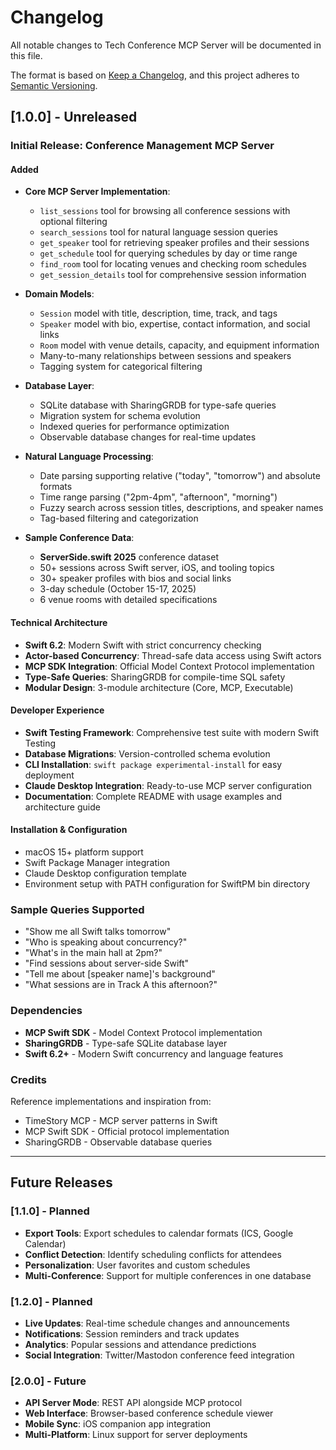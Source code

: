 # Changelog

All notable changes to Tech Conference MCP Server will be documented in this file.

The format is based on [Keep a Changelog](https://keepachangelog.com/en/1.0.0/),
and this project adheres to [Semantic Versioning](https://semver.org/spec/v2.0.0.html).

## [1.0.0] - Unreleased

### Initial Release: Conference Management MCP Server

#### Added
- **Core MCP Server Implementation**:
  - `list_sessions` tool for browsing all conference sessions with optional filtering
  - `search_sessions` tool for natural language session queries
  - `get_speaker` tool for retrieving speaker profiles and their sessions
  - `get_schedule` tool for querying schedules by day or time range
  - `find_room` tool for locating venues and checking room schedules
  - `get_session_details` tool for comprehensive session information
  
- **Domain Models**:
  - `Session` model with title, description, time, track, and tags
  - `Speaker` model with bio, expertise, contact information, and social links
  - `Room` model with venue details, capacity, and equipment information
  - Many-to-many relationships between sessions and speakers
  - Tagging system for categorical filtering
  
- **Database Layer**:
  - SQLite database with SharingGRDB for type-safe queries
  - Migration system for schema evolution
  - Indexed queries for performance optimization
  - Observable database changes for real-time updates
  
- **Natural Language Processing**:
  - Date parsing supporting relative ("today", "tomorrow") and absolute formats
  - Time range parsing ("2pm-4pm", "afternoon", "morning")
  - Fuzzy search across session titles, descriptions, and speaker names
  - Tag-based filtering and categorization
  
- **Sample Conference Data**:
  - **ServerSide.swift 2025** conference dataset
  - 50+ sessions across Swift server, iOS, and tooling topics
  - 30+ speaker profiles with bios and social links
  - 3-day schedule (October 15-17, 2025)
  - 6 venue rooms with detailed specifications
  
#### Technical Architecture
- **Swift 6.2**: Modern Swift with strict concurrency checking
- **Actor-based Concurrency**: Thread-safe data access using Swift actors
- **MCP SDK Integration**: Official Model Context Protocol implementation
- **Type-Safe Queries**: SharingGRDB for compile-time SQL safety
- **Modular Design**: 3-module architecture (Core, MCP, Executable)

#### Developer Experience
- **Swift Testing Framework**: Comprehensive test suite with modern Swift Testing
- **Database Migrations**: Version-controlled schema evolution
- **CLI Installation**: `swift package experimental-install` for easy deployment
- **Claude Desktop Integration**: Ready-to-use MCP server configuration
- **Documentation**: Complete README with usage examples and architecture guide

#### Installation & Configuration
- macOS 15+ platform support
- Swift Package Manager integration
- Claude Desktop configuration template
- Environment setup with PATH configuration for SwiftPM bin directory

### Sample Queries Supported
- "Show me all Swift talks tomorrow"
- "Who is speaking about concurrency?"
- "What's in the main hall at 2pm?"
- "Find sessions about server-side Swift"
- "Tell me about [speaker name]'s background"
- "What sessions are in Track A this afternoon?"

### Dependencies
- **MCP Swift SDK** - Model Context Protocol implementation
- **SharingGRDB** - Type-safe SQLite database layer
- **Swift 6.2+** - Modern Swift concurrency and language features

### Credits
Reference implementations and inspiration from:
- TimeStory MCP - MCP server patterns in Swift
- MCP Swift SDK - Official protocol implementation
- SharingGRDB - Observable database queries

---

## Future Releases

### [1.1.0] - Planned
- **Export Tools**: Export schedules to calendar formats (ICS, Google Calendar)
- **Conflict Detection**: Identify scheduling conflicts for attendees
- **Personalization**: User favorites and custom schedules
- **Multi-Conference**: Support for multiple conferences in one database

### [1.2.0] - Planned  
- **Live Updates**: Real-time schedule changes and announcements
- **Notifications**: Session reminders and track updates
- **Analytics**: Popular sessions and attendance predictions
- **Social Integration**: Twitter/Mastodon conference feed integration

### [2.0.0] - Future
- **API Server Mode**: REST API alongside MCP protocol
- **Web Interface**: Browser-based conference schedule viewer
- **Mobile Sync**: iOS companion app integration
- **Multi-Platform**: Linux support for server deployments
